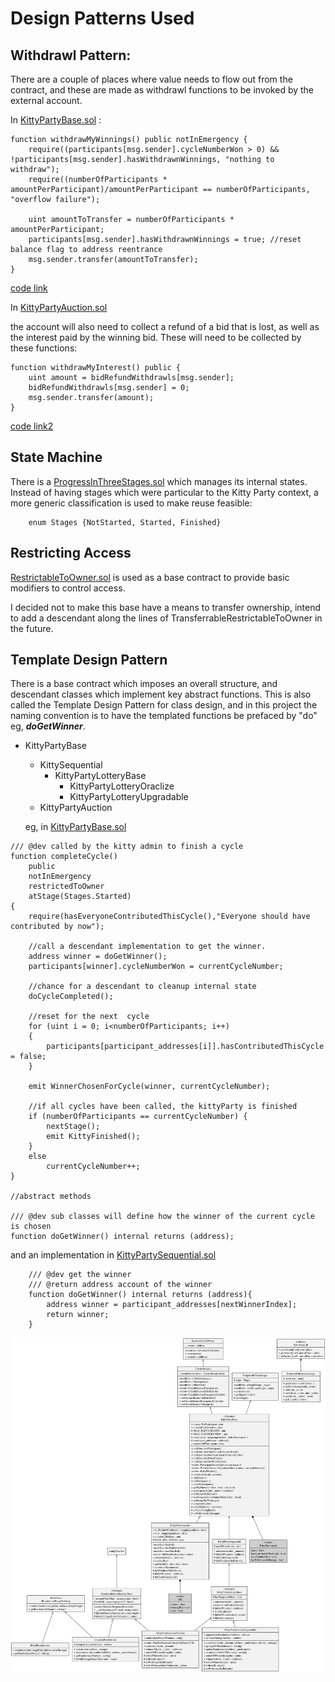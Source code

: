 # Design Patterns Used

## Withdrawl Pattern: 

There are a couple of places where value needs to flow out from the contract, and these are made as withdrawl functions to be invoked by the external account.

In [KittyPartyBase.sol](contracts/KittyPartyBase.sol) :
```solidity
function withdrawMyWinnings() public notInEmergency {
	require((participants[msg.sender].cycleNumberWon > 0) && !participants[msg.sender].hasWithdrawnWinnings, "nothing to withdraw");
	require((numberOfParticipants * amountPerParticipant)/amountPerParticipant == numberOfParticipants, "overflow failure");

	uint amountToTransfer = numberOfParticipants * amountPerParticipant;
	participants[msg.sender].hasWithdrawnWinnings = true; //reset balance flag to address reentrance
	msg.sender.transfer(amountToTransfer);
}
```
[code link]

In [KittyPartyAuction.sol](contracts/KittyPartyAuction.sol) 

the account will also need to collect a refund of a bid that is lost, as well as the interest paid by the winning bid. These will need to be collected by these functions:

```solidity
function withdrawMyInterest() public {
	uint amount = bidRefundWithdrawls[msg.sender];
	bidRefundWithdrawls[msg.sender] = 0;
	msg.sender.transfer(amount);
}
```
[code link2]


## State Machine

There is a [ProgressInThreeStages.sol](contracts/helpers/ProgressInThreeStages.sol) which manages its internal states. Instead of having stages which were particular to the Kitty Party context, a more generic classification is used to make reuse feasible:

```solidity
    enum Stages {NotStarted, Started, Finished}
```


## Restricting Access

[RestrictableToOwner.sol](contracts/helpers/RestrictableToOwner.sol) is used as a base contract to provide basic modifiers to control access.

I decided not to make this base have a means to transfer ownership, intend to add a descendant along the lines of TransferrableRestrictableToOwner in the future.



## Template Design Pattern

There is a base contract which imposes an overall structure, and descendant classes which implement key abstract functions. This is also called the Template Design Pattern for class design, and in this project the naming convention is to have the templated functions be prefaced by "do" eg, ***doGetWinner***. 

- KittyPartyBase 
  - KittySequential
    - KittyPartyLotteryBase
      - KittyPartyLotteryOraclize
      - KittyPartyLotteryUpgradable
  - KittyPartyAuction

  eg, in [KittyPartyBase.sol](contracts/KittyPartyBase.sol)

```solidity
/// @dev called by the kitty admin to finish a cycle
function completeCycle()
	public
	notInEmergency
	restrictedToOwner
	atStage(Stages.Started)
{
	require(hasEveryoneContributedThisCycle(),"Everyone should have contributed by now");

	//call a descendant implementation to get the winner.
	address winner = doGetWinner();
	participants[winner].cycleNumberWon = currentCycleNumber;

	//chance for a descendant to cleanup internal state
	doCycleCompleted();

	//reset for the next  cycle
	for (uint i = 0; i<numberOfParticipants; i++)
	{
		participants[participant_addresses[i]].hasContributedThisCycle = false;
	}

	emit WinnerChosenForCycle(winner, currentCycleNumber);

	//if all cycles have been called, the kittyParty is finished
	if (numberOfParticipants == currentCycleNumber) {
		nextStage();
		emit KittyFinished();
	}
	else
		currentCycleNumber++;
}

//abstract methods

/// @dev sub classes will define how the winner of the current cycle is chosen
function doGetWinner() internal returns (address);
````

  and an implementation in [KittyPartySequential.sol](contracts/KittyPartySequential.sol)

```solidity
    /// @dev get the winner
    /// @return address account of the winner
    function doGetWinner() internal returns (address){
        address winner = participant_addresses[nextWinnerIndex];
        return winner;
    }
```

![A full uml image is here](uml_diagram.svg)

[code link]: https://github.com/adeelhasan/kitty_party/blob/9ec8671be22c3cb9d361644b0c13fb0c9ffe8b7d/contracts/KittyPartyBase.sol#L147-L153
[code link2]: https://github.com/adeelhasan/kitty_party/blob/master/contracts/KittyPartyAuction.sol#L71-75
